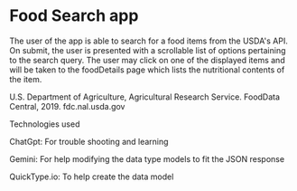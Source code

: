 # Food Search app

The user of the app is able to search for a food items from the USDA's API. On submit, the user is presented with a scrollable list of options pertaining to the search query. The user may click on one of the displayed items and will be taken to the foodDetails page which lists the nutritional contents of the item. 

U.S. Department of Agriculture, Agricultural Research Service. FoodData Central, 2019. fdc.nal.usda.gov



Technologies used

ChatGpt: For trouble shooting and learning 

Gemini: For help modifying the data type models to fit the JSON response 

QuickType.io: To help create the data model 
